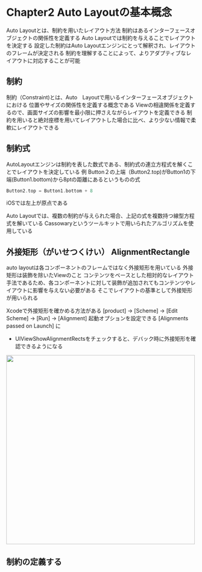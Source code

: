 # Chapter2 Auto Layoutの基本概念

Auto Layoutとは、制約を用いたレイアウト方法
制約はあるインターフェースオブジェクトの関係性を定義する
Auto Layoutでは制約を与えることでレイアウトを決定する
設定した制約はAuto Layoutエンジンにとって解釈され、レイアウトのフレームが決定される
制約を理解することによって、よりアダプティブなレイアウトに対応することが可能

## 制約

制約（Constraint)とは、Auto　Layoutで用いるインターフェースオブジェクトにおける
位置やサイズの関係性を定義する概念である
Viewの相違関係を定義するので、画面サイズの影響を最小限に押さえながらレイアウトを定義できる
制約を用いると絶対座標を用いてレイアウトした場合に比べ、より少ない情報で柔軟にレイアウトできる

## 制約式

AutoLayoutエンジンは制約を表した数式である、制約式の連立方程式を解くことでレイアウトを決定している
例
Button２の上端（Button2.top)がButton1の下端(Button1.bottom)から8ptの距離にあるというものの式

``` swift
Button2.top = Button1.bottom + 8
```

iOSでは左上が原点である

Auto Layoutでは、複数の制約が与えられた場合、上記の式を複数持つ線型方程式を解いている
Cassowaryというツールキットで用いられたアルゴリズムを使用している

## 外接矩形（がいせつくけい） AlignmentRectangle

auto layoutは各コンポーネントのフレームではなく外接矩形を用いている
外接矩形は装飾を除いたViewのこと
コンテンツをベースとした相対的なレイアウト手法であるため、各コンポーネントに対して装飾が追加されてもコンテンツやレイアウトに影響を与えない必要がある
そこでレイアウトの基準として外接矩形が用いられる

Xcodeで外接矩形を確かめる方法がある
[product] -> [Scheme] -> [Edit Scheme] -> [Run] -> [Alignment] 起動オプションを設定できる
[Alignments passed on Launch] に　
- UIViewShowAlignmentRectsをチェックすると、デバック時に外接矩形を確認できるようになる

<image src="https://user-images.githubusercontent.com/52149750/101587835-5c811b80-3a28-11eb-9a83-ac586ee73f4f.png" width="500">


## 制約の定義する

